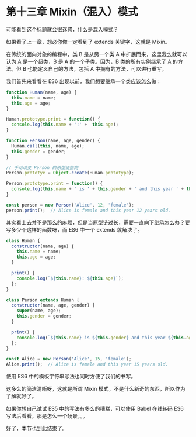 # 第十三章 Mixin（混入）模式

可能看到这个标题就会很迷惑，什么是混入模式？

如果看了上一章，想必你你一定看到了 extends 关键字，这就是 Mixin。

在传统的面向对象的编程中，类 B 是从另一个类 A 中扩展而来，这里我么就可以认为 A 是一个超类，B 是 A 的一个子类。因为，B 类的所有实例继承了 A 的方法。但 B 也能定义自己的方法，包括 A 中拥有的方法，可以进行重写。

我们首先来看看在 ES6 出现以前，我们想要继承一个类应该怎么做：

```javascript
function Human(name, age) {
  this.name = name;
  this.age = age;
}

Human.prototype.print = function() {
  console.log(this.name + ':' +  this.age);
}

function Person(name, age, gender) {
  Human.call(this, name, age);
  this.gender = gender;
}

// 手动改变 Person 的原型链指向
Person.prototye = Object.create(Human.prototype);

Person.prototype.print = function() {
  console.log(this.name + ' is ' + this.gender + ' and this year ' + this.age + ' years old.')
}

const person = new Person('Alice', 12, 'female');
person.print();  // Alice is female and this year 12 years old.
```

其实看上去并不是那么的麻烦，但是当原型链过长，需要一直向下继承怎么办？要写多少个这样的函数呀，而 ES6 中一个 extends 就解决了。

```javascript
class Human {
  constructor(name, age) {
    this.name = name;
    this.age = age;
  }

  print() {
    console.log(`${this.name}: ${this.age}`);
  };
}

class Person extends Human {
  constructor(name, age, gender) {
    super(name, age);
    this.gender = gender;
  }

  print() {
    console.log(`${this.name} is ${this.gender} and this year ${this.age} years old.`);
  };
}

const Alice = new Person('Alice', 15, 'female');
Alice.print();  // Alice is female and this year 15 years old.
```

使用 ES6 中的模板字符串写法也同时方便了我们的书写。

这多么的简洁清晰呀，这就是所谓 Mixin 模式，不是什么新奇的东西，所以作为了解就好了。

如果你想自己试试 ES5 中的写法有多么的糟糕，可以使用 Babel 在线转码 ES6 写法后看看，那是怎么一个场景。。。

好了，本节也到此结束了。